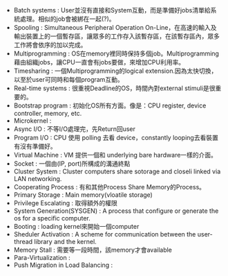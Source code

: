 * Batch systems : User並沒有直接和System互動，而是準備好jobs清單給系統處理。相似的job會被綁在一起(?)。
* Spooling : Simultaneous Peripheral Operation On-Line，在高速的輸入及輸出裝置上的一個暫存區，讓眾多的工作存入該暫存區，在該暫存區內，眾多工作將會依序的加以完成。
* Multiprogramming : OS在memory裡同時保持多個job。Multiprogramming藉由組織jobs，讓CPU一直會有jobs要做，來增加CPU利用率。
* Timesharing : 一個Multiprogramming的logical extension.因為太快切換，以至於user可同時和每個program互動。
* Real-time systems : 很重視Deadline的OS，時間內對external stimuli是很重要的。
* Bootstrap program : 初始化OS所有方面。像是：CPU register, device controller, memory, etc.
* Microkernel : 
* Async I/O : 不等I/O處理完，先Return回user
* Program I/O : CPU 使用 polling 去看 device，constantly looping去看裝置有沒有準備好。
* Virtual Machine : VM 提供一個和 underlying bare hardware一樣的介面。
* Socket : 一個由(IP, port)所構成的溝通終點
* Cluster System : Cluster computers share sotorage and closeli linked via LAN networking.
* Cooperating Process : 有和其他Process Share Memory的Process。
* Primary Storage : Main memory(vloatile storage)
* Privilege Escalating : 取得額外的權限
* System Generation(SYSGEN) : A process that configure or generate the os for a specific computer.
* Booting : loading kernel來開始一個computer
* Sheduler Activation : A scheme for communication between the user-thread library and the kernel.
* Memory Stall : 需要等一段時間，該memory才會available
* Para-Virtualization : 
* Push Migration in Load Balancing : 
